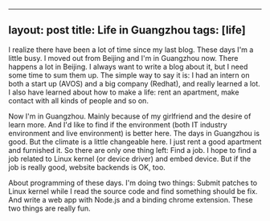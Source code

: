 
---
layout: post
title: Life in Guangzhou
tags: [life]
---

I realize there have been a lot of time since my last blog. These days I'm a little busy. I moved out from Beijing and I'm in Guangzhou now. There happens a lot in Beijing. I always want to write a blog about it, but I need some time to sum them up. The simple way to say it is: I had an intern on both a start up (AVOS) and a big company (Redhat), and really learned a lot. I also have learned about how to make a life: rent an apartment, make contact with all kinds of people and so on.

Now I'm in Guangzhou. Mainly because of my girlfriend and the desire of learn more. And I'd like to find if the environment (both IT industry environment and live environment) is better here. The days in Guangzhou is good. But the climate is a little changeable here. I just rent a good apartment and furnished it. So there are only one thing left: Find a job. I hope to find a job related to Linux kernel (or device driver) and embed device. But if the job is really good, website backends is OK, too.

About programming of these days. I'm doing two things: Submit patches to Linux kernel while I read the source code and find something should be fix. And write a web app with Node.js and a binding chrome extension. These two things are really fun.
